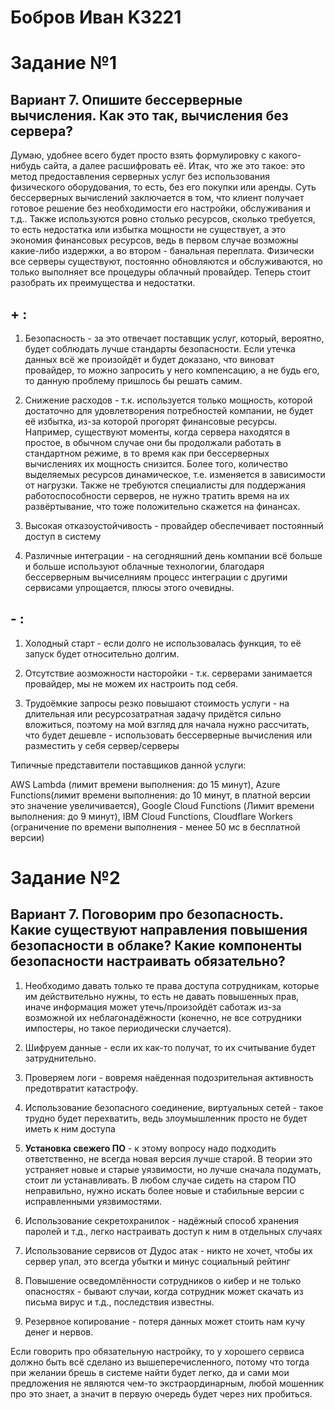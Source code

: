 # Бобров Иван K3221

# Задание №1

## Вариант 7. Опишите бессерверные вычисления. Как это так, вычисления без сервера?

Думаю, удобнее всего будет просто взять формулировку с какого-нибудь сайта, а далее расшифровать её. Итак, что же это такое: это метод предоставления серверных услуг без использования физического оборудования, то есть, без его покупки или аренды. Суть бессерверных вычислений заключается в том, что клиент получает готовое решение без необходимости его настройки, обслуживания и т.д.. Также используются ровно столько ресурсов, сколько требуется, то есть недостатка или избытка мощности не существует, а это экономия финансовых ресурсов, ведь в первом случае возможны какие-либо издержки, а во втором - банальная переплата. Физически все серверы существуют, постоянно обновляются и обслуживаются, но только выполняет все процедуры облачный провайдер. Теперь стоит разобрать их преимущества и недостатки.

## + :

1) Безопасность - за это отвечает поставщик услуг, который, вероятно, будет соблюдать лучше стандарты безопасности. Если утечка данных всё же произойдёт и будет доказано, что виноват провайдер, то можно запросить у него компенсацию, а не будь его, то данную проблему пришлось бы решать самим.

2) Снижение расходов - т.к. используется только мощность, которой достаточно для удовлетворения потребностей компании, не будет её избытка, из-за которой прогорят финансовые ресурсы. Например, существуют моменты, когда сервера находятся в простое, в обычном случае они бы продолжали работать в стандартном режиме, в то время как при бессерверных вычислениях их мощность снизится. Более того, количество выделяемых ресурсов динамическое, т.е. изменяется в зависимости от нагрузки. Также не требуются специалисты для поддержания работоспособности серверов, не нужно тратить время на их развёртывание, что тоже положительно скажется на финансах.

3) Высокая отказоустойчивость - провайдер обеспечивает постоянный доступ в систему

4) Различные интеграции - на сегодняшний день компании всё больше и больше используют облачные технологии, благодаря бессерверным вычиселниям процесс интеграции с другими сервисами упрощается, плюсы этого очевидны.

## - :

1) Холодный старт - если долго не использовалась функция, то её запуск будет относительно долгим.

2) Отсутствие аозможности насторойки - т.к. серверами занимается провайдер, мы не можем их настроить под себя.

3) Трудоёмкие запросы резко повышают стоимость услуги - на длительная или ресурсозатратная задачу придётся сильно вложиться, поэтому на мой взгляд для начала нужно рассчитать, что будет дешевле - использовать бессерверные вычисления или разместить у себя сервер/серверы 

Типичные представители поставщиков данной услуги:

AWS Lambda (лимит времени выполнения: до 15 минут), Azure Functions(лимит времени выполнения: до 10 минут, в платной версии это значение увеличивается), Google Cloud Functions (Лимит времени выполнения: до 9 минут), IBM Cloud Functions, Cloudflare Workers (ограничение по времени выполнения - менее 50 мс в бесплатной версии)

# Задание №2

## Вариант 7. Поговорим про безопасность. Какие существуют направления повышения безопасности в облаке? Какие компоненты безопасности настраивать обязательно? 

1) Необходимо давать только те права доступа сотрудникам, которые им действительно нужны, то есть не давать повышенных прав, иначе информация может утечь/произойдёт саботаж из-за возможной их неблагонадёжности (конечно, не все сотрудники импостеры, но такое периодически случается).

2) Шифруем данные - если их как-то получат, то их считывание будет затруднительно.

3) Проверяем логи - вовремя наёденная подозрительная активность предотвратит катастрофу.

4) Использование безопасного соединение, виртуальных сетей - такое трудно будет перехватить, ведь злоумышленник просто не будет иметь к ним доступа

5) **Установка свежего ПО** - к этому вопросу надо подходить ответственно, не всегда новая версия лучше старой. В теории это устраняет новые и старые уязвимости, но лучше сначала подумать, стоит ли устанавливать. В любом случае сидеть на старом ПО неправильно, нужно искать более новые и стабильные версии с исправленными уязвимостями.

6) Использование секретохранилок - надёжный способ хранения паролей и т.д., легко настраивать доступ к ним в отдельных случаях

7) Использование сервисов от Дудос атак - никто не хочет, чтобы их сервер упал, это всегда убытки и минус социальный рейтинг

8) Повышение осведомлённости сотрудников о кибер и не только опасностях - бывают случаи, когда сотрудник может скачать из письма вирус и т.д., последствия известны.

9) Резервное копирование - потеря данных может стоить нам кучу денег и нервов.

Если говорить про обязательную настройку, то у хорошего сервиса должно быть всё сделано из вышеперечисленного, потому что тогда при желании брешь в системе найти будет легко, да и сами мои предложения не являются чем-то экстраординарным,  любой мошенник про это знает, а значит в первую очередь будет через них пробиться.  

